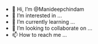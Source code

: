 - 👋 Hi, I’m @Manideepchindam
- 👀 I’m interested in ...
- 🌱 I’m currently learning ...
- 💞️ I’m looking to collaborate on ...
- 📫 How to reach me ...

<!---
Manideepchindam/Manideepchindam is a ✨ special ✨ repository because its `README.md` (this file) appears on your GitHub profile.
You can click the Preview link to take a look at your changes.
--->

